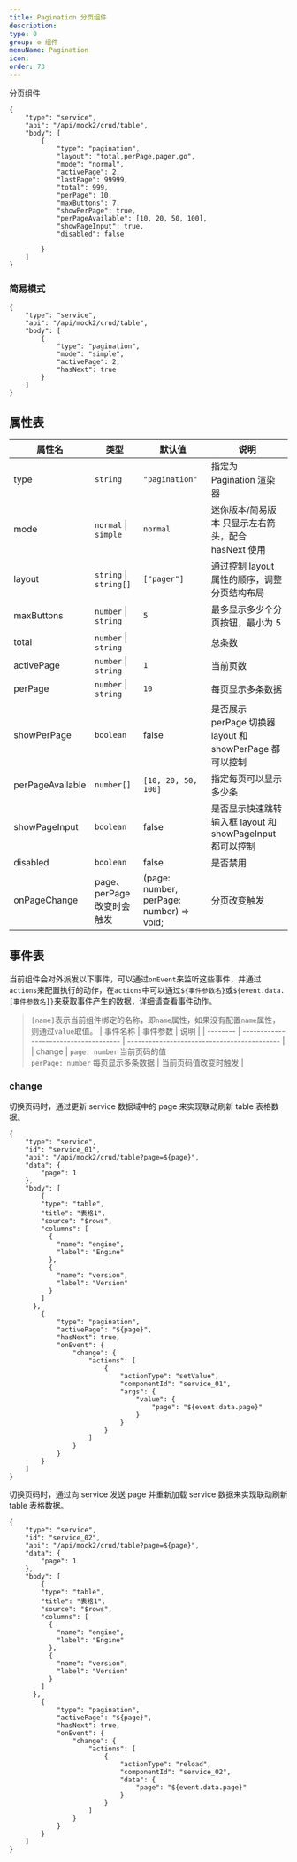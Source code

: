 ```yaml
---
title: Pagination 分页组件
description:
type: 0
group: ⚙ 组件
menuName: Pagination
icon:
order: 73
---
```


分页组件

```schema: scope="body"
{
    "type": "service",
    "api": "/api/mock2/crud/table",
    "body": [
        {
            "type": "pagination",
            "layout": "total,perPage,pager,go",
            "mode": "normal",
            "activePage": 2,
            "lastPage": 99999,
            "total": 999,
            "perPage": 10,
            "maxButtons": 7,
            "showPerPage": true,
            "perPageAvailable": [10, 20, 50, 100],
            "showPageInput": true,
            "disabled": false

        }
    ]
}
```

### 简易模式

```schema: scope="body"
{
    "type": "service",
    "api": "/api/mock2/crud/table",
    "body": [
        {
            "type": "pagination",
            "mode": "simple",
            "activePage": 2,
            "hasNext": true
        }
    ]
}
```

## 属性表

| 属性名           | 类型                       | 默认值                                   | 说明                                                      |
| ---------------- | -------------------------- | ---------------------------------------- | --------------------------------------------------------- |
| type             | `string`                   | `"pagination"`                           | 指定为 Pagination 渲染器                                  |
| mode             | `normal` \| `simple`       | `normal`                                 | 迷你版本/简易版本 只显示左右箭头，配合 hasNext 使用       |
| layout           | `string` \| `string[]`     | `["pager"]`                              | 通过控制 layout 属性的顺序，调整分页结构布局              |
| maxButtons       | `number` \| `string`       | `5`                                      | 最多显示多少个分页按钮，最小为 5                          |
| total            | `number` \| `string`       |                                          | 总条数                                                    |
| activePage       | `number` \| `string`       | `1`                                      | 当前页数                                                  |
| perPage          | `number` \| `string`       | `10`                                     | 每页显示多条数据                                          |
| showPerPage      | `boolean`                  | false                                    | 是否展示 perPage 切换器 layout 和 showPerPage 都可以控制  |
| perPageAvailable | `number[]`                 | `[10, 20, 50, 100]`                      | 指定每页可以显示多少条                                    |
| showPageInput    | `boolean`                  | false                                    | 是否显示快速跳转输入框 layout 和 showPageInput 都可以控制 |
| disabled         | `boolean`                  | false                                    | 是否禁用                                                  |
| onPageChange     | page、perPage 改变时会触发 | (page: number, perPage: number) => void; | 分页改变触发                                              |

## 事件表

当前组件会对外派发以下事件，可以通过`onEvent`来监听这些事件，并通过`actions`来配置执行的动作，在`actions`中可以通过`${事件参数名}`或`${event.data.[事件参数名]}`来获取事件产生的数据，详细请查看[事件动作](../../docs/concepts/event-action)。

> `[name]`表示当前组件绑定的名称，即`name`属性，如果没有配置`name`属性，则通过`value`取值。
> | 事件名称 | 事件参数 | 说明 |
> | -------- | ------------------------------------- | ------------------------------------------- |
> | change | `page: number` 当前页码的值<br/>`perPage: number` 每页显示多条数据 | 当前页码值改变时触发 |

### change

切换页码时，通过更新 service 数据域中的 page 来实现联动刷新 table 表格数据。

```schema: scope="body"
{
    "type": "service",
    "id": "service_01",
    "api": "/api/mock2/crud/table?page=${page}",
    "data": {
        "page": 1
    },
    "body": [
        {
        "type": "table",
        "title": "表格1",
        "source": "$rows",
        "columns": [
          {
            "name": "engine",
            "label": "Engine"
          },
          {
            "name": "version",
            "label": "Version"
          }
        ]
      },
        {
            "type": "pagination",
            "activePage": "${page}",
            "hasNext": true,
            "onEvent": {
                "change": {
                    "actions": [
                        {
                            "actionType": "setValue",
                            "componentId": "service_01",
                            "args": {
                                "value": {
                                    "page": "${event.data.page}"
                                }
                            }
                        }
                    ]
                }
            }
        }
    ]
}
```

切换页码时，通过向 service 发送 page 并重新加载 service 数据来实现联动刷新 table 表格数据。

```schema: scope="body"
{
    "type": "service",
    "id": "service_02",
    "api": "/api/mock2/crud/table?page=${page}",
    "data": {
        "page": 1
    },
    "body": [
        {
        "type": "table",
        "title": "表格1",
        "source": "$rows",
        "columns": [
          {
            "name": "engine",
            "label": "Engine"
          },
          {
            "name": "version",
            "label": "Version"
          }
        ]
      },
        {
            "type": "pagination",
            "activePage": "${page}",
            "hasNext": true,
            "onEvent": {
                "change": {
                    "actions": [
                        {
                            "actionType": "reload",
                            "componentId": "service_02",
                            "data": {
                                "page": "${event.data.page}"
                            }
                        }
                    ]
                }
            }
        }
    ]
}
```
